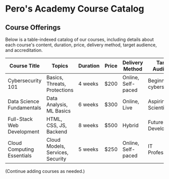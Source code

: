 # Pero's Academy Course Catalog

## Course Offerings

Below is a table-indexed catalog of our courses, including details about each course's content, duration, price, delivery method, target audience, and accreditation.

| Course Title                 | Topics                                  | Duration   | Price      | Delivery Method    | Target Audience           | Accreditation   |
|------------------------------|-----------------------------------------|------------|------------|--------------------|---------------------------|-----------------|
| Cybersecurity 101            | Basics, Threats, Protections            | 4 weeks    | $200       | Online, Self-paced | Beginners in cybersecurity| Certificate     |
| Data Science Fundamentals    | Data Analysis, ML Basics                | 6 weeks    | $300       | Online, Live       | Aspiring Data Scientists  | Certificate     |
| Full-Stack Web Development   | HTML, CSS, JS, Backend                  | 8 weeks    | $500       | Hybrid             | Future Web Developers     | Certificate     |
| Cloud Computing Essentials   | Cloud Models, Services, Security        | 5 weeks    | $250       | Online, Self-paced | IT Professionals          | Certificate     |

(Continue adding courses as needed.)

